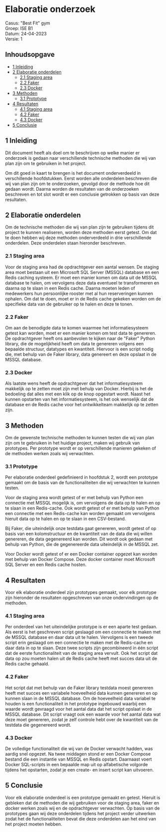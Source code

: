 # Elaboratie onderzoek

Casus: "Best Fit" gym \
Groep: ISE B1 \
Datum: 24-04-2023 \
Versie: 1

## Inhoudsopgave
- [1 Inleiding](#1-inleiding)
- [2 Elaboratie onderdelen](#2-elaboratie-onderdelen)
  - [2.1 Staging area](#21-staging-area)
  - [2.2 Faker](#22-faker)
  - [2.3 Docker](#23-docker)
- [3 Methoden](#3-methoden)
  - [3.1 Prototype](#31-prototype)
- [4 Resultaten](#4-resultaten)
  - [4.1 Staging area](#41-staging-area)
  - [4.2 Faker](#42-faker)
  - [4.3 Docker](#43-docker)
- [5 Conclusie](#5-conclusie)

## 1 Inleiding

Dit document heeft als doel om te beschrijven op welke manier er onderzoek is gedaan naar verschillende technische
methoden die wij van plan zijn om te gebruiken in het project.

Om dit goed in kaart te brengen is het document onderverdeeld in verschillende hoofdstukken. Eerst worden alle
onderdelen beschreven die wij van plan zijn om te onderzoeken, gevolgd door de methode hoe dit gedaan wordt.
Daarna worden de resultaten van de onderzoeken beschreven en tot slot wordt er een conclusie getrokken op basis van 
deze resultaten.

## 2 Elaboratie onderdelen

Om de technische methoden die wij van plan zijn te gebruiken tijdens dit project te kunnen realiseren, worden
deze methoden eerst getest. Om dat te doen hebben wij deze methoden onderverdeeld in drie verschillende onderdelen.
Deze onderdelen staan hieronder beschreven.

### 2.1 Staging area

Voor de staging area had de opdrachtgever een aantal wensen. 
De staging area moet bestaan uit een Microsoft SQL Server (MSSQL) database en een Redis caching systeem.
Er moet een manier komen om data uit de MSSQL database te halen, om vervolgens deze data eventueel te transformeren
en daarna op te slaan in een Redis cache.
Daarna moeten leden of medewerkers hun persoonlijke rooster met al hun reserveringen kunnen ophalen. Om dat te doen,
moet er in de Redis cache gekeken worden om de specifieke data van de gebruiker op te halen en deze te tonen.

### 2.2 Faker

Om aan de benodigde data te komen waarmee het informatiesysteem getest kan worden, moet er een manier komen om
test data te genereren. De opdrachtgever heeft ons aanbevolen te kijken naar de "Faker" Python library, die de 
mogelijkheid heeft om data te genereren volgens een bepaalde structuur, datatypes en kwantiteit.
Hiervoor is een script nodig die, met behulp van de Faker library, data genereert en deze opslaat in de MSSQL database.

### 2.3 Docker

Als laatste wens heeft de opdrachtgever dat het informatiesysteem makkelijk op te zetten moet zijn met behulp van 
Docker. Hierbij is het de bedoeling dat alles met een klik op de knop opgestart wordt.
Naast het kunnen opstarten van het informatiesysteem, is het ook wenselijk dat de database en de
Redis cache voor het ontwikkelteam makkelijk op te zetten zijn.

## 3 Methoden

Om de gewenste technische methoden te kunnen testen die wij van plan zijn om te gebruiken in het huidige 
project, maken wij gebruik van prototypes. 
Per prototype wordt er op verschillende manieren gekeken of de methoden werken zoals wij verwachten.

### 3.1 Prototype

Per elaboratie onderdeel gedefinieerd in hoofdstuk 2, wordt een prototype gemaakt om de basis van de 
functionaliteiten die wij verwachten te kunnen testen.

Voor de staging area wordt getest of er met behulp van Python een connectie met MSSQL mogelijk is, 
om vervolgens de data op te halen en op te slaan in een Redis-cache.
Ook wordt getest of er met behulp van Python een connectie met een Redis-cache kan worden gemaakt om
vervolgens hieruit data op te halen en op te slaan in een CSV-bestand.

Bij Faker, die uiteindelijk onze testdata gaat genereren, wordt getest of op basis van een kolomstructuur en de 
kwantiteit van de data die wij willen genereren, de data gegenereerd kan worden.
Dit wordt ook gedaan met behulp van Python, die de gegenereerde data uiteindelijk in de MSSQL zet.

Voor Docker wordt getest of er een Docker container opgezet kan worden met behulp van Docker Compose. Deze docker
container moet Microsoft SQL Server en een Redis cache hosten.

## 4 Resultaten

Voor elk elaboratie onderdeel zijn prototypes gemaakt, voor elk prototype zijn hieronder de resultaten opgeschreven 
van onze ondervindingen op de methoden. 

### 4.1 Staging area

Per onderdeel van het uiteindelijke prototype is er een aparte test gedaan. Als eerst is het geschreven script 
geslaagd om een connectie te maken met de MSSQL database en daar data uit te halen. 
Vervolgens is een tweede script erin geslaagd om een connectie te maken met de Redis-cache en daar data in op te slaan.
Deze twee scripts zijn gecombineerd in één script dat de eerste functionaliteit van de staging area vervult. Ook het script dat 
data op zou moeten halen uit de Redis cache heeft met succes data uit de Redis cache gehaald.

### 4.2 Faker

Het script dat met behulp van de Faker library testdata moest genereren heeft met succes een variabele 
hoeveelheid data kunnen genereren en op kunnen slaan in de MSSQL database. Om de hoeveelheid data variabel te houden is
een functionaliteit in het prototype ingebouwd waarbij een waarde wordt gevraagd voor het aantal data dat het script
opslaat in de MSSQL database. Dit script vraagt ook een waarde voor het aantal data wat deze moet genereren, zodat je
zelf controle hebt over de kwantiteit van de testdata die gegenereerd wordt.

### 4.3 Docker

De volledige functionaliteit die wij van de Docker verwacht hadden, was aardig snel opgezet. Na twee middagen
stond er een Docker Compose bestand die een instantie van MSSQL en Redis opstart. Daarnaast voert Docker
SQL-scripts in een bepaalde map uit op alfabetische volgorde tijdens het opstarten, zodat je een create- en insert 
script kan uitvoeren.

## 5 Conclusie

Voor elk elaboratie onderdeel is een prototype gemaakt en getest. Hieruit is gebleken dat de methoden die wij
gebruiken voor de staging area, faker en docker werken zoals wij en de opdrachtgever verwachten. 
Op basis van de prototypes gaan wij deze onderdelen tijdens het project verder uitwerken zodat het de 
functionaliteiten bevat die deze onderdelen aan het eind van het project moeten hebben.